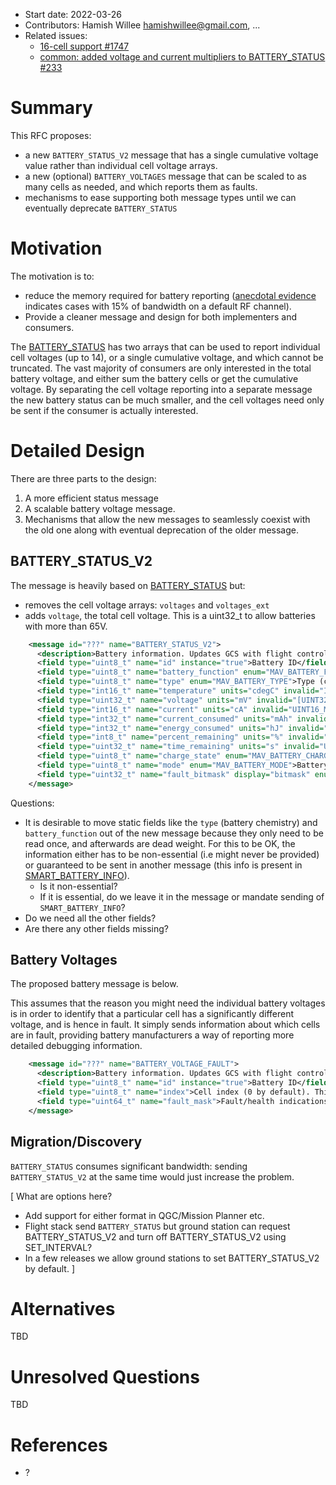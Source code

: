   * Start date: 2022-03-26
  * Contributors: Hamish Willee <hamishwillee@gmail.com>, ...
  * Related issues: 
    - [16-cell support #1747](https://github.com/mavlink/mavlink/pull/1747)
	- [common: added voltage and current multipliers to BATTERY_STATUS #233](https://github.com/ArduPilot/mavlink/pull/233)

  
# Summary

This RFC proposes:
- a new `BATTERY_STATUS_V2` message that has a single cumulative voltage value rather than individual cell voltage arrays.
- a new (optional) `BATTERY_VOLTAGES` message that can be scaled to as many cells as needed, and which reports them as faults.
- mechanisms to ease supporting both message types until we can eventually deprecate `BATTERY_STATUS`

  
# Motivation

The motivation is to:
- reduce the memory required for battery reporting ([anecdotal evidence](https://github.com/ArduPilot/mavlink/pull/233#issuecomment-976197179) indicates cases with 15% of bandwidth on a default RF channel).
- Provide a cleaner message and design for both implementers and consumers.

The [BATTERY_STATUS](https://mavlink.io/en/messages/common.html#BATTERY_STATUS) has two arrays that can be used to report individual cell voltages (up to 14), or a single cumulative voltage, and which cannot be truncated.
The vast majority of consumers are only interested in the total battery voltage, and either sum the battery cells or get the cumulative voltage.
By separating the cell voltage reporting into a separate message the new battery status can be much smaller, and the cell voltages need only be sent if the consumer is actually interested.

# Detailed Design

There are three parts to the design:
1. A more efficient status message
2. A scalable battery voltage message.
3. Mechanisms that allow the new messages to seamlessly coexist with the old one along with eventual deprecation of the older message.

## BATTERY_STATUS_V2

The message is heavily based on [BATTERY_STATUS](https://mavlink.io/en/messages/common.html#BATTERY_STATUS) but:
- removes the cell voltage arrays: `voltages` and `voltages_ext`
- adds `voltage`, the total cell voltage. This is a uint32_t to allow batteries with more than 65V.


```xml
    <message id="???" name="BATTERY_STATUS_V2">
      <description>Battery information. Updates GCS with flight controller battery status. Smart batteries also use this message, but may additionally send SMART_BATTERY_INFO.</description>
      <field type="uint8_t" name="id" instance="true">Battery ID</field>
      <field type="uint8_t" name="battery_function" enum="MAV_BATTERY_FUNCTION">Function of the battery</field>
      <field type="uint8_t" name="type" enum="MAV_BATTERY_TYPE">Type (chemistry) of the battery</field>
      <field type="int16_t" name="temperature" units="cdegC" invalid="INT16_MAX">Temperature of the battery. INT16_MAX for unknown temperature.</field>
      <field type="uint32_t" name="voltage" units="mV" invalid="[UINT32_MAX]">Battery voltage (total).</field>
      <field type="int16_t" name="current" units="cA" invalid="UINT16_MAX">Battery current (through all cells/loads). Positive if discharging, negative if charging. UINT16_MAX: field not provided.</field>
      <field type="int32_t" name="current_consumed" units="mAh" invalid="-1">Consumed charge, -1: Current consumption estimate not provided.</field>
      <field type="int32_t" name="energy_consumed" units="hJ" invalid="-1">Consumed energy, -1: Energy consumption estimate not provided.</field>
      <field type="int8_t" name="percent_remaining" units="%" invalid="-1">Remaining battery energy. Values: [0-100], -1: Remaining battery energy is not provided.</field>
      <field type="uint32_t" name="time_remaining" units="s" invalid="UINT32_MAX">Remaining battery time (estimated), UINT32_MAX: Remaining battery time estimate not provided.</field>
      <field type="uint8_t" name="charge_state" enum="MAV_BATTERY_CHARGE_STATE">State for extent of discharge, provided by autopilot for warning or external reactions</field>
      <field type="uint8_t" name="mode" enum="MAV_BATTERY_MODE">Battery mode. Default (0) is that battery mode reporting is not supported or battery is in normal-use mode.</field>
      <field type="uint32_t" name="fault_bitmask" display="bitmask" enum="MAV_BATTERY_FAULT">Fault/health indications. These should be set when charge_state is MAV_BATTERY_CHARGE_STATE_FAILED or MAV_BATTERY_CHARGE_STATE_UNHEALTHY (if not, fault reporting is not supported).</field>
    </message>
```


Questions:
- It is desirable to move static fields like the `type` (battery chemistry) and `battery_function` out of the new message because they only need to be read once, and afterwards are dead weight.
  For this to be OK, the information either has to be non-essential (i.e might never be provided) or guaranteed to be sent in another message (this info is present in [SMART_BATTERY_INFO](https://mavlink.io/en/messages/common.html#SMART_BATTERY_INFO)).
  - Is it non-essential?
  - If it is essential, do we leave it in the message or mandate sending of `SMART_BATTERY_INFO`?
- Do we need all the other fields?
- Are there any other fields missing?


## Battery Voltages

The proposed battery message is below.

This assumes that the reason you might need the individual battery voltages is in order to identify that a particular cell has a significantly different voltage, and is hence in fault.
It simply sends information about which cells are in fault, providing battery manufacturers a way of reporting more detailed debugging information.

```xml
    <message id="???" name="BATTERY_VOLTAGE_FAULT">
      <description>Battery information. Updates GCS with flight controller battery status. Smart batteries also use this message, but may additionally send SMART_BATTERY_INFO.</description>
      <field type="uint8_t" name="id" instance="true">Battery ID</field>
      <field type="uint8_t" name="index">Cell index (0 by default). This is iterated for every 64 cells, allowing very large cell fault information. </field>
      <field type="uint64_t" name="fault_mask">Fault/health indications. .</field>
    </message>
```

## Migration/Discovery

`BATTERY_STATUS` consumes significant bandwidth: sending `BATTERY_STATUS_V2` at the same time would just increase the problem.

[
What are options here?
- Add support for either format in QGC/Mission Planner etc.
- Flight stack send `BATTERY_STATUS` but ground station can request BATTERY_STATUS_V2 and turn off BATTERY_STATUS_V2 using SET_INTERVAL?
- In a few releases we allow ground stations to set BATTERY_STATUS_V2 by default. 
]



# Alternatives

TBD

# Unresolved Questions

TBD

# References
  * ?



